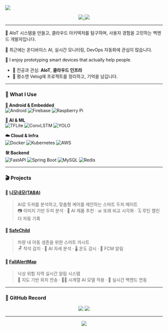 <!-- Intro -->

<img src="https://capsule-render.vercel.app/api?type=waving&color=7FBCD2&height=200&section=header&text=Hi,+I'm+Youngju&fontSize=40&fontAlignY=40&desc=기록하고+관찰하는+개발자입니다&descAlignY=65&animation=twinkling" />

<p align="center">
  <a href="https://velog.io/@0zoo02">
    <img src="https://img.shields.io/badge/Velog-20C997?style=flat-square&logo=Velog&logoColor=white"/>
  </a>
  <a href="mailto:dldl0010987@gmail.com">
    <img src="https://img.shields.io/badge/Gmail-d14836?style=flat-square&logo=Gmail&logoColor=white"/>
  </a>
</p>

---

🌱 AIoT 시스템을 만들고, 클라우드 아키텍처를 탐구하며, 사용자 경험을 고민하는 백엔드 개발자입니다.

👀 최근에는 온디바이스 AI, 실시간 모니터링, DevOps 자동화에 관심이 많습니다.

📌 I enjoy prototyping smart devices that actually help people. 


- 📍 전공과 관심: **AIoT**, **클라우드 인프라**
- 📓 평소엔 Velog에 프로젝트를 정리하고, 기억을 남깁니다.

---

### 🔧 What I Use

**📱 Android & Embedded**  
![Android](https://img.shields.io/badge/Android-3DDC84?style=for-the-badge&logo=android&logoColor=white)
![Firebase](https://img.shields.io/badge/Firebase-FFCA28?style=for-the-badge&logo=firebase&logoColor=black)
![Raspberry Pi](https://img.shields.io/badge/Raspberry%20Pi-C51A4A?style=for-the-badge&logo=raspberrypi&logoColor=white)

**🧠 AI & ML**  
![TFLite](https://img.shields.io/badge/TFLite-4285F4?style=for-the-badge&logo=tensorflow&logoColor=white)
![ConvLSTM](https://img.shields.io/badge/ConvLSTM-FF6F00?style=for-the-badge)
![YOLO](https://img.shields.io/badge/YOLOvX-00BFFF?style=for-the-badge)

**☁️ Cloud & Infra**  
![Docker](https://img.shields.io/badge/Docker-2496ED?style=for-the-badge&logo=docker&logoColor=white)
![Kubernetes](https://img.shields.io/badge/Kubernetes-326CE5?style=for-the-badge&logo=kubernetes&logoColor=white)
![AWS](https://img.shields.io/badge/AWS-FF9900?style=for-the-badge&logo=amazonaws&logoColor=white)

**🛠️ Backend**  
![FastAPI](https://img.shields.io/badge/FastAPI-009688?style=for-the-badge&logo=fastapi&logoColor=white)
![Spring Boot](https://img.shields.io/badge/SpringBoot-6DB33F?style=for-the-badge&logo=springboot&logoColor=white)
![MySQL](https://img.shields.io/badge/MySQL-4479A1?style=for-the-badge&logo=mysql&logoColor=white)
![Redis](https://img.shields.io/badge/Redis-DC382D?style=for-the-badge&logo=redis&logoColor=white)

---

### 🎬 Projects

#### 🧴 [니모내모(TABA)](https://github.com/TABA-4th)
> AI로 두피를 분석하고, 맞춤형 케어를 제안하는 스마트 두피 메이트  
📷 이미지 기반 두피 분석 · 🤖 AI 제품 추천 · 📊 또래 비교 시각화 · 🗓️ 루틴 캘린더 자동 기록

#### 🧸 [SafeChild](https://github.com/0-zoo/SafeChild)
> 차량 내 아동 생존을 위한 스마트 카시트  
🪑 착석 감지 · 🎥 AI 자세 분석 · 🌡️ 온도 감시 · 🔔 FCM 알림

#### 🧭 [FallAlertMap](https://github.com/0-zoo/FallAlertMap)
> 낙상 위험 지역 실시간 알림 시스템  
📍 지도 기반 위치 전송 · 🤸‍♀️ 시계열 AI 모델 적용 · 📡 실시간 백엔드 연동

---

### 📸 GitHub Record

<p align="center">
  <img src="https://github-readme-stats.vercel.app/api?username=0-zoo&show_icons=true&theme=vue&hide_title=true" />
  <img src="https://github-readme-stats.vercel.app/api/top-langs/?username=0-zoo&layout=compact&theme=vue" />
</p>

---

<p align="center">
  <img src="https://capsule-render.vercel.app/api?type=waving&color=7FBCD2&height=150&section=footer"/>
</p>
